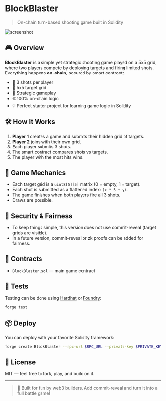 # BlockBlaster   
   
> On-chain turn-based shooting game built in Solidity  
  
![screenshot](https://dummyimage.com/600x200/000/fff&text=BlockBlaster+on-chain+game)  
  
## 🎮 Overview
**BlockBlaster** is a simple yet strategic shooting game played on a 5x5 grid, where two players compete by deploying targets and firing limited shots. Everything happens **on-chain**, secured by smart contracts.
    
- 🔫 3 shots per player    
- 🎯 5x5 target grid     
- 🧠 Strategic gameplay   
- ⛓️ 100% on-chain logic      
- 💡 Perfect starter project for learning game logic in Solidity   

## 🛠️ How It Works   
1. **Player 1** creates a game and submits their hidden grid of targets. 
2. **Player 2** joins with their own grid.      
3. Each player submits 3 shots.    
4. The smart contract compares shots vs targets.   
5. The player with the most hits wins.   

## 🧱 Game Mechanics 
- Each target grid is a `uint8[5][5]` matrix (0 = empty, 1 = target).  
- Each shot is submitted as a flattened index: `(x * 5 + y)`.  
- The game finishes when both players fire all 3 shots. 
- Draws are possible. 
 
## 🔐 Security & Fairness 
- To keep things simple, this version does not use commit-reveal (target grids are visible). 
- In a future version, commit-reveal or zk proofs can be added for fairness.

## 📄 Contracts
- `BlockBlaster.sol` — main game contract

## 🧪 Tests
Testing can be done using [Hardhat](https://hardhat.org/) or [Foundry](https://book.getfoundry.sh/):

```bash
forge test
```

## 📦 Deploy
You can deploy with your favorite Solidity framework:

```bash
forge create BlockBlaster --rpc-url $RPC_URL --private-key $PRIVATE_KEY
```

## 📘 License
MIT — feel free to fork, play, and build on it.

---

> 💬 Built for fun by web3 builders. Add commit-reveal and turn it into a full battle game!
